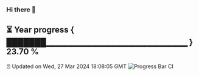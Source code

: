 ### Hi there 👋
⏳ Year progress { ███████▁▁▁▁▁▁▁▁▁▁▁▁▁▁▁▁▁▁▁▁▁▁▁ } 23.70 %
---
⏰ Updated on Wed, 27 Mar 2024 18:08:05 GMT
![Progress Bar CI](https://github.com/Moyi321/Moyi321/workflows/Progress%20Bar%20CI/badge.svg)
